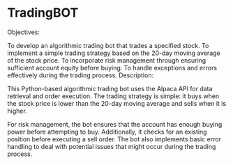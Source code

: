 # TradingBOT
Objectives:

To develop an algorithmic trading bot that trades a specified stock.
To implement a simple trading strategy based on the 20-day moving average of the stock price.
To incorporate risk management through ensuring sufficient account equity before buying.
To handle exceptions and errors effectively during the trading process.
Description:

This Python-based algorithmic trading bot uses the Alpaca API for data retrieval and order execution. The trading strategy is simple: it buys when the stock price is lower than the 20-day moving average and sells when it is higher.

For risk management, the bot ensures that the account has enough buying power before attempting to buy. Additionally, it checks for an existing position before executing a sell order. The bot also implements basic error handling to deal with potential issues that might occur during the trading process.
